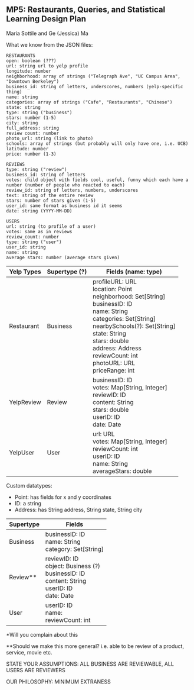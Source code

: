 ## MP5: Restaurants, Queries, and Statistical Learning Design Plan

Maria Sottile and Ge (Jessica) Ma

What we know from the JSON files:

```assembly
RESTAURANTS
open: boolean (???)
url: string url to yelp profile
longitude: number 
neighborhood: array of strings ("Telegraph Ave", "UC Campus Area", "Downtown Berkeley")
business_id: string of letters, underscores, numbers (yelp-specific thing)
name: string 
categories: array of strings ("Cafe", "Restaurants", "Chinese")
state: string 
type: string ("business")
stars: number (1-5)
city: string
full_address: string 
review count: number 
photo_url: string (link to photo)
schools: array of strings (but probably will only have one, i.e. UCB)
latitude: number 
price: number (1-3)

REVIEWS
type: string ("review")
business_id: string of letters
votes: child object with fields cool, useful, funny which each have a number (number of people who reacted to each)
review_id: string of letters, numbers, underscores
text: string of the entire review
stars: number of stars given (1-5) 
user_id: same format as business id it seems
date: string (YYYY-MM-DD)

USERS
url: string (to profile of a user)
votes: same as in reviews 
review_count: number
type: string ("user")
user_id: string
name: string
average stars: number (average stars given)
```

| Yelp Types | Supertype (?) | Fields (name: type)                      |
| ---------- | ------------- | ---------------------------------------- |
| Restaurant | Business      | profileURL: URL <br />location: Point<br />neighborhood: Set[String]<br />businessID: ID<br />name: String<br />categories: Set[String]<br />nearbySchools(?): Set[String]<br />state: String<br />stars: double<br />address: Address <br />reviewCount: int<br />photoURL: URL<br />priceRange: int |
| YelpReview | Review        | businessID: ID<br />votes: Map[String, Integer]<br />reviewID: ID<br />content: String<br />stars: double<br />userID: ID<br />date: Date |
| YelpUser   | User          | url: URL<br />votes: Map[String, Integer]<br />reviewCount: int<br />userID: ID<br />name: String<br />averageStars: double |

Custom datatypes:

- Point: has fields for x and y coordinates
- ID: a string
- Address: has String address, String state, String city

| Supertype | Fields                                   |
| --------- | ---------------------------------------- |
| Business  | businessID: ID<br />name: String<br />category: Set[String] |
| Review**  | reviewID: ID<br />object: Business (?)<br />businessID: ID<br />content: String<br />userID: ID<br />date: Date |
| User      | userID: ID<br />name: <br />reviewCount: int |

*Will you complain about this

**Should we make this more general? i.e. able to be review of a product, service, movie etc.

STATE YOUR ASSUMPTIONS: ALL BUSINESS ARE REVIEWABLE, ALL USERS ARE REVIEWERS

OUR PHILOSOPHY: MINIMUM EXTRANESS